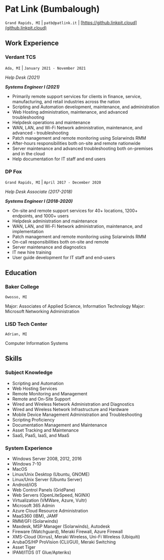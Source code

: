 # Pat Link (Bumbalough)
`Grand Rapids, MI` | `patb@patlink.it` | [https://github.linkpit.cloud](github.linkpit.cloud)

## Work Experience
### Verdant TCS
`Ada, MI` | `January 2021 - November 2021`

_Help Desk (2021)_

**_Systems Engineer I (2021)_**

- Primarily remote support services for clients in finance, service, manufacturing, and retail industries across the nation
- Scripting and Automation development, maintenance, and administration
- Web Hosting administration, maintenance, and advanced troubleshooting
- Helpdesk operations and maintenance
- WAN, LAN, and Wi-Fi Network administration, maintenance, and advanced - troubleshooting
- Patch management and remote monitoring using Solarwinds RMM
- After-hours responsibilities both on-site and remote nationwide
- Server maintenance and advanced troubleshooting both on-premises and in the cloud
- Help documentation for IT staff and end users

### DP Fox
`Grand Rapids, MI` | `April 2017 - December 2020`

_Help Desk Associate (2017-2018)_

**_Systems Engineer I (2018-2020)_**

- On-site and remote support services for 40+ locations, 1200+ endpoints, and 1000+ users
- Helpdesk administration and maintenance
- WAN, LAN, and Wi-Fi Network administration, maintenance, and implementation
- Patch management and remote monitoring using Solarwinds RMM
- On-call responsibilities both on-site and remote
- Server maintenance and diagnostics
- IT new hire training 
- User guide development for IT staff and end-users

## Education

### Baker College
`Owosso, MI` 

Major: Associates of Applied Science, Information Technology
Major: Microsoft Networking Administration

### LISD Tech Center
`Adrian, MI`

Computer Information Systems

## Skills

### Subject Knowledge

- Scripting and Automation
- Web Hosting Services
- Remote Monitoring and Management
- Remote and On-Site Support
- Wired and Wireless Network Administration and Diagnostics
- Wired and Wireless Network Infrastructure and Hardware
- Mobile Device Management Administration and Troubleshooting
- Scripting Proficiency
- Documentation Management and Maintenance
- Asset Tracking and Maintenance
- SaaS, PaaS, IaaS, and MaaS

### System Experience
- Windows Server 2008, 2012, 2016
- Windows 7-10
- MacOS
- Linux/Unix Desktop (Ubuntu, GNOME)
- Linux/Unix Server (Ubuntu Server)
- Android/iOS
- Web Control Panels (GridPane)
- Web Servers (OpenLiteSpeed, NGINX)
- Virtualization (VMWare, Azure, Vultr)
- Microsoft 365 Admin
- Azure Cloud Resource Administration
- MaaS360 (IBM), JAMF
- RMM/GFI (Solarwinds)
- Maxdesk, MSP Manager (Solarwinds), Autodesk
- Fireware (Watchguard), Meraki Firewall, Azure Firewall
- XMS-Cloud (Xirrus), Meraki Wireless, Uni-Fi Wireless (Ubiquiti)
- ArubaOS/HP ProVision (CLI/GUI), Meraki Switching
- Asset Tiger
- IPAM/ITDS (IT Glue/Apteriks)

